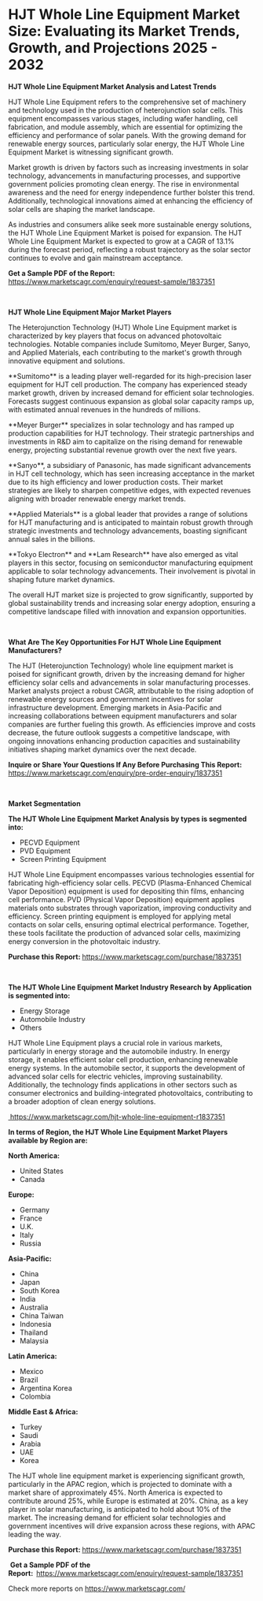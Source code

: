 <p><h1>HJT Whole Line Equipment Market Size: Evaluating its Market Trends, Growth, and Projections 2025 - 2032</h1></p><p><strong>HJT Whole Line Equipment Market Analysis and Latest Trends</strong></p>
<p><p>HJT Whole Line Equipment refers to the comprehensive set of machinery and technology used in the production of heterojunction solar cells. This equipment encompasses various stages, including wafer handling, cell fabrication, and module assembly, which are essential for optimizing the efficiency and performance of solar panels. With the growing demand for renewable energy sources, particularly solar energy, the HJT Whole Line Equipment Market is witnessing significant growth.</p><p>Market growth is driven by factors such as increasing investments in solar technology, advancements in manufacturing processes, and supportive government policies promoting clean energy. The rise in environmental awareness and the need for energy independence further bolster this trend. Additionally, technological innovations aimed at enhancing the efficiency of solar cells are shaping the market landscape.</p><p>As industries and consumers alike seek more sustainable energy solutions, the HJT Whole Line Equipment Market is poised for expansion. The HJT Whole Line Equipment Market is expected to grow at a CAGR of 13.1% during the forecast period, reflecting a robust trajectory as the solar sector continues to evolve and gain mainstream acceptance.</p></p>
<p><strong>Get a Sample PDF of the Report:&nbsp;</strong> <a href="https://www.marketscagr.com/enquiry/request-sample/1837351?utm_campaign=3039&utm_medium=2&utm_source=Github&utm_content=ia&utm_term=12042025&utm_id=hjt-whole-line-equipment">https://www.marketscagr.com/enquiry/request-sample/1837351</a></p>
<p>&nbsp;</p>
<p><strong>HJT Whole Line Equipment Major Market Players</strong></p>
<p><p>The Heterojunction Technology (HJT) Whole Line Equipment market is characterized by key players that focus on advanced photovoltaic technologies. Notable companies include Sumitomo, Meyer Burger, Sanyo, and Applied Materials, each contributing to the market's growth through innovative equipment and solutions.</p><p>**Sumitomo** is a leading player well-regarded for its high-precision laser equipment for HJT cell production. The company has experienced steady market growth, driven by increased demand for efficient solar technologies. Forecasts suggest continuous expansion as global solar capacity ramps up, with estimated annual revenues in the hundreds of millions.</p><p>**Meyer Burger** specializes in solar technology and has ramped up production capabilities for HJT technology. Their strategic partnerships and investments in R&D aim to capitalize on the rising demand for renewable energy, projecting substantial revenue growth over the next five years.</p><p>**Sanyo**, a subsidiary of Panasonic, has made significant advancements in HJT cell technology, which has seen increasing acceptance in the market due to its high efficiency and lower production costs. Their market strategies are likely to sharpen competitive edges, with expected revenues aligning with broader renewable energy market trends.</p><p>**Applied Materials** is a global leader that provides a range of solutions for HJT manufacturing and is anticipated to maintain robust growth through strategic investments and technology advancements, boasting significant annual sales in the billions.</p><p>**Tokyo Electron** and **Lam Research** have also emerged as vital players in this sector, focusing on semiconductor manufacturing equipment applicable to solar technology advancements. Their involvement is pivotal in shaping future market dynamics.</p><p>The overall HJT market size is projected to grow significantly, supported by global sustainability trends and increasing solar energy adoption, ensuring a competitive landscape filled with innovation and expansion opportunities.</p></p>
<p>&nbsp;</p>
<p><strong>What Are The Key Opportunities For HJT Whole Line Equipment Manufacturers?</strong></p>
<p><p>The HJT (Heterojunction Technology) whole line equipment market is poised for significant growth, driven by the increasing demand for higher efficiency solar cells and advancements in solar manufacturing processes. Market analysts project a robust CAGR, attributable to the rising adoption of renewable energy sources and government incentives for solar infrastructure development. Emerging markets in Asia-Pacific and increasing collaborations between equipment manufacturers and solar companies are further fueling this growth. As efficiencies improve and costs decrease, the future outlook suggests a competitive landscape, with ongoing innovations enhancing production capacities and sustainability initiatives shaping market dynamics over the next decade.</p></p>
<p><strong>Inquire or Share Your Questions If Any Before Purchasing This Report:</strong> <a href="https://www.marketscagr.com/enquiry/pre-order-enquiry/1837351?utm_campaign=3039&utm_medium=2&utm_source=Github&utm_content=ia&utm_term=12042025&utm_id=hjt-whole-line-equipment">https://www.marketscagr.com/enquiry/pre-order-enquiry/1837351</a></p>
<p>&nbsp;</p>
<p><strong>Market Segmentation</strong></p>
<p><strong>The HJT Whole Line Equipment Market Analysis by types is segmented into:</strong></p>
<p><ul><li>PECVD Equipment</li><li>PVD Equipment</li><li>Screen Printing Equipment</li></ul></p>
<p><p>HJT Whole Line Equipment encompasses various technologies essential for fabricating high-efficiency solar cells. PECVD (Plasma-Enhanced Chemical Vapor Deposition) equipment is used for depositing thin films, enhancing cell performance. PVD (Physical Vapor Deposition) equipment applies materials onto substrates through vaporization, improving conductivity and efficiency. Screen printing equipment is employed for applying metal contacts on solar cells, ensuring optimal electrical performance. Together, these tools facilitate the production of advanced solar cells, maximizing energy conversion in the photovoltaic industry.</p></p>
<p><strong>Purchase this Report:&nbsp;</strong><a href="https://www.marketscagr.com/purchase/1837351?utm_campaign=3039&utm_medium=2&utm_source=Github&utm_content=ia&utm_term=12042025&utm_id=hjt-whole-line-equipment">https://www.marketscagr.com/purchase/1837351</a></p>
<p>&nbsp;</p>
<p><strong>The HJT Whole Line Equipment Market Industry Research by Application is segmented into:</strong></p>
<p><ul><li>Energy Storage</li><li>Automobile Industry</li><li>Others</li></ul></p>
<p><p>HJT Whole Line Equipment plays a crucial role in various markets, particularly in energy storage and the automobile industry. In energy storage, it enables efficient solar cell production, enhancing renewable energy systems. In the automobile sector, it supports the development of advanced solar cells for electric vehicles, improving sustainability. Additionally, the technology finds applications in other sectors such as consumer electronics and building-integrated photovoltaics, contributing to a broader adoption of clean energy solutions.</p></p>
<p><a href="https://www.marketscagr.com/hjt-whole-line-equipment-r1837351?utm_campaign=3039&utm_medium=2&utm_source=Github&utm_content=ia&utm_term=12042025&utm_id=hjt-whole-line-equipment">&nbsp;https://www.marketscagr.com/hjt-whole-line-equipment-r1837351</a></p>
<p><strong>In terms of Region, the HJT Whole Line Equipment Market Players available by Region are:</strong></p>
<p>
    <p> <strong> North America: </strong>
        <ul>
            <li>United States</li>
            <li>Canada</li>
        </ul>
        </p> 
    <p> <strong> Europe: </strong>
        <ul>
            <li>Germany</li>
            <li>France</li>
            <li>U.K.</li>
            <li>Italy</li>
            <li>Russia</li>
        </ul>
        </p> 
    <p> <strong> Asia-Pacific: </strong>
        <ul>
            <li>China</li>
            <li>Japan</li>
            <li>South Korea</li>
            <li>India</li>
            <li>Australia</li>
            <li>China Taiwan</li>
            <li>Indonesia</li>
            <li>Thailand</li>
            <li>Malaysia</li>
        </ul>
        </p> 
    <p> <strong> Latin America: </strong>
        <ul>
            <li>Mexico</li>
            <li>Brazil</li>
            <li>Argentina Korea</li>
            <li>Colombia</li>
        </ul>
        </p> 
    <p> <strong> Middle East & Africa: </strong>
        <ul>
            <li>Turkey</li>
            <li>Saudi</li>
            <li>Arabia</li>
            <li>UAE</li>
            <li>Korea</li>
        </ul>
    </p>
    </p>
<p><p>The HJT whole line equipment market is experiencing significant growth, particularly in the APAC region, which is projected to dominate with a market share of approximately 45%. North America is expected to contribute around 25%, while Europe is estimated at 20%. China, as a key player in solar manufacturing, is anticipated to hold about 10% of the market. The increasing demand for efficient solar technologies and government incentives will drive expansion across these regions, with APAC leading the way.</p></p>
<p><strong>Purchase this Report: </strong><a href="https://www.marketscagr.com/purchase/1837351?utm_campaign=3039&utm_medium=2&utm_source=Github&utm_content=ia&utm_term=12042025&utm_id=hjt-whole-line-equipment">https://www.marketscagr.com/purchase/1837351</a></p>
<p>&nbsp;<strong>Get a Sample PDF of the Report:&nbsp;&nbsp;</strong><a href="https://www.marketscagr.com/enquiry/request-sample/1837351?utm_campaign=3039&utm_medium=2&utm_source=Github&utm_content=ia&utm_term=12042025&utm_id=hjt-whole-line-equipment">https://www.marketscagr.com/enquiry/request-sample/1837351</a></p>
<p><strong></strong></p>
<p>Check more reports on <a href="https://www.marketscagr.com/?utm_campaign=3039&utm_medium=2&utm_source=Github&utm_content=ia&utm_term=12042025&utm_id=hjt-whole-line-equipment">https://www.marketscagr.com/</a></p>
